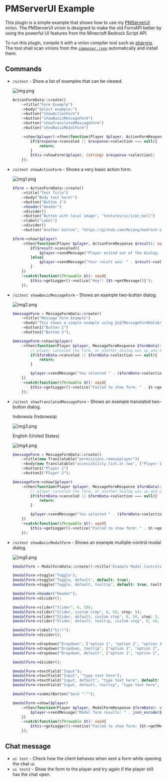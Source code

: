 # PMServerUI Example

This plugin is a simple example that shows how to use my [PMServerUI](https://github.com/DavyCraft648/PMServerUI)
virion. The PMServerUI virion is designed to make the old FormAPI better by using the powerful UI features from the
Minecraft Bedrock Script API.

To run this plugin, compile it with a virion compiler tool such as [pharynx](https://github.com/SOF3/pharynx). The tool
shall scan virions from the [`composer.json`](composer.json) automatically and install them.

## Commands

- `/uitest` - Show a list of examples that can be viewed.

  ![img.png](assets/img.png)

  ```php
  ActionFormData::create()
      ->title("Form Example")
      ->body("Select example:")
      ->button("showActionForm")
      ->button("showBasicMessageForm")
      ->button("showTranslatedMessageForm")
      ->button("showBasicModalForm")

      ->show($player)->then(function(Player $player, ActionFormResponse $response){
          if($response->canceled || $response->selection === null){
              return;
          }
          $this->showForm($player, (string) $response->selection);
      });
  ```

- `/uitest showActionForm` - Shows a very basic action form.

  ![img1.png](assets/img1.png)

  ```php
  $form = ActionFormData::create()
      ->title("Test Title")
      ->body("Body text here!")
      ->button("Button 1")
      ->header("Header")
      ->divider()
      ->button("Button with local image", "textures/ui/icon_bell")
      ->label("Label")
      ->divider()
      ->button("Another button", "https://github.com/Mojang/bedrock-samples/blob/main/resource_pack/textures/ui/Add-Ons_Nav_Icon36x36.png?raw=true", "url");

  $form->show($player)
      ->then(function(Player $player, ActionFormResponse $result): void{
          if($result->canceled){
              $player->sendMessage("Player exited out of the dialog. Note that if the chat window is up, dialogs are automatically canceled.");
          }else{
              $player->sendMessage("Your result was: " . $result->selection);
          }
      })
      ->catch(function(\Throwable $t): void{
          $this->getLogger()->notice("Hey!! {$t->getMessage()}");
      });
  ```

- `/uitest showBasicMessageForm` - Shows an example two-button dialog.

  ![img2.png](assets/img2.png)

  ```php
  $messageForm = MessageFormData::create()
      ->title("Message Form Example")
      ->body("This shows a simple example using §o§7MessageFormData§r.")
      ->button1("Button 1")
      ->button2("Button 2");

  $messageForm->show($player)
      ->then(function(Player $player, MessageFormResponse $formData): void{
          // player canceled the form, or another dialog was up and open.
          if($formData->canceled || $formData->selection === null){
              return;
          }

          $player->sendMessage("You selected " . ($formData->selection === 0 ? "Button 1" : "Button 2"));
      })
      ->catch(function(\Throwable $t): void{
          $this->getLogger()->notice("Failed to show form: " . $t->getMessage());
      });
  ```

- `/uitest showTranslatedMessageForm` - Shows an example translated two-button dialog.

  Indonesia (Indonesia)

  ![img3.png](assets/img3.png)

  English (United States)

  ![img4.png](assets/img4.png)

  ```php
  $messageForm = MessageFormData::create()
      ->title(new Translatable("permissions.removeplayer"))
      ->body(new Translatable("accessibility.list.or.two", ["Player 1", "Player 2"]))
      ->button1("Player 1")
      ->button2("Player 2");
  
  $messageForm->show($player)
      ->then(function(Player $player, MessageFormResponse $formData): void{
          // player canceled the form, or another dialog was up and open.
          if($formData->canceled || $formData->selection === null){
              return;
          }
  
          $player->sendMessage("You selected " . ($formData->selection === 0 ? "Player 1" : "Player 2"));
      })
      ->catch(function(\Throwable $t): void{
          $this->getLogger()->notice("Failed to show form: " . $t->getMessage());
      });
  ```

- `/uitest showBasicModalForm` - Shows an example multiple-control modal dialog.

  ![img5.png](assets/img5.png)

  ```php
  $modalForm = ModalFormData::create()->title("Example Modal Controls for §o§7ModalFormData§r");
  
  $modalForm->toggle("Toggle");
  $modalForm->toggle("Toggle, default", default: true);
  $modalForm->toggle("Toggle, default, tooltip", default: true, tooltip: "Hovered");
  
  $modalForm->header("Header");
  $modalForm->divider();
  
  $modalForm->slider("Slider", 0, 50);
  $modalForm->slider("Slider, custom step", 0, 50, step: 5);
  $modalForm->slider("Slider, default, custom step", 0, 50, step: 5, default: 30);
  $modalForm->slider("Slider, default, tooltip, custom step", 0, 50, step: 5, default: 30, tooltip: "Hi");
  
  $modalForm->label("hi!!");
  $modalForm->divider();
  
  $modalForm->dropdown("Dropdown", ["option 1", "option 2", "option 3"]);
  $modalForm->dropdown("Dropdown, tooltip", ["option 1", "option 2", "option 3"], tooltip: "Cool");
  $modalForm->dropdown("Dropdown, default", ["option 1", "option 2", "option 3"], default: 2);
  
  $modalForm->divider();
  
  $modalForm->textField("Input");
  $modalForm->textField("Input", "type text here");
  $modalForm->textField("Input, default", "type text here", default: "this is default");
  $modalForm->textField("Input, default, tooltip", "type text here", default: "this is default", tooltip: "Lorem ipsum dolor sit amet, consectetur adipisicing elit, sed do eiusmod tempor incididunt ut labore et dolore magna aliqua.");
  
  $modalForm->submitButton("Send ^-^");
  
  $modalForm->show($player)
      ->then(function(Player $player, ModalFormResponse $formData): void{
          $player->sendMessage("Modal form results: " . json_encode($formData->formValues, JSON_UNESCAPED_SLASHES, 2));
      })
      ->catch(function(\Throwable $t): void{
          $this->getLogger()->notice("Failed to show form: {$t->getMessage()}");
      });
  ```

## Chat message

- `ui test` - Check how the client behaves when sent a form while opening the chat ui.
- `ui test2` - Show the form to the player and try again if the player still has the chat open.